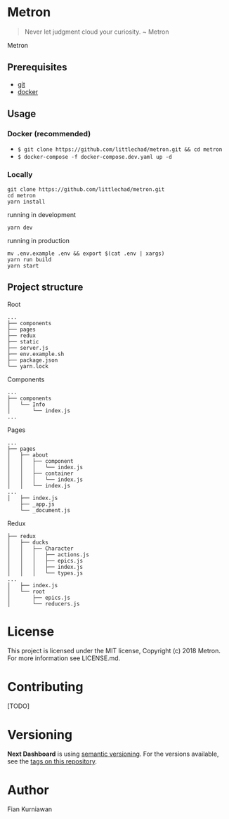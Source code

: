 # Metron

> Never let judgment cloud your curiosity. ~ Metron

Metron

## Prerequisites

* [git](https://docs.docker.com/install/)
* [docker](https://docs.docker.com/install/)

## Usage

### Docker (recommended)

* `$ git clone https://github.com/littlechad/metron.git && cd metron`
* `$ docker-compose -f docker-compose.dev.yaml up -d`

### Locally

    git clone https://github.com/littlechad/metron.git
    cd metron
    yarn install

running in development

    yarn dev

running in production

    mv .env.example .env && export $(cat .env | xargs)
    yarn run build
    yarn start

## Project structure

Root

    ...
    ├── components
    ├── pages
    ├── redux
    ├── static
    ├── server.js
    ├── env.example.sh
    ├── package.json
    └── yarn.lock

Components

    ...
    ├── components
    │   └── Info
    │       └── index.js
    ...

Pages

    ...
    ├── pages
    │   ├── about
    │   │   ├── component
    │   │   │   └── index.js
    │   │   ├── container
    │   │   │   └── index.js
    │   │   └── index.js
    ...
    │   ├── index.js
        ├── _app.js
        └── _document.js

Redux

    ├── redux
    │   ├── ducks
    │   │   ├── Character
    │   │   │   ├── actions.js
    │   │   │   ├── epics.js
    │   │   │   ├── index.js
    │   │   │   └── types.js
    ...
    │   ├── index.js
    │   └── root
    │       ├── epics.js
    │       └── reducers.js


# License
This project is licensed under the MIT license, Copyright (c) 2018 Metron. For more information see LICENSE.md.

# Contributing
[TODO]

# Versioning
**Next Dashboard** is using [semantic versioning](https://semver.org/). For the versions available, see the [tags on this repository](https://github.com/littlechad/metron.git/tags).

# Author
Fian Kurniawan
